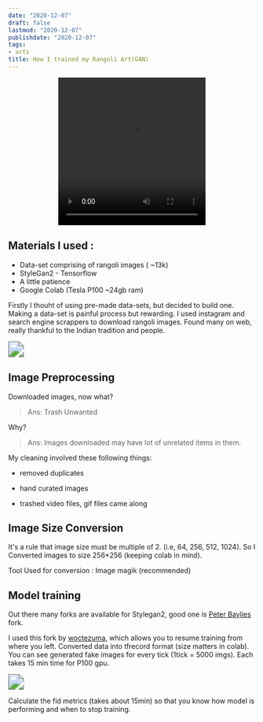 ```yaml
---
date: "2020-12-07"
draft: false
lastmod: "2020-12-07"
publishdate: "2020-12-07"
tags:
- arts
title: How I trained my Rangoli Art(GAN)
---
```




<p align="center">
<video width="300" height="300" controls>
  <source src="vid.mp4" type="video/mp4">
</video>
</p>



## Materials  I used :

* Data-set comprising of rangoli images ( ~13k)
* StyleGan2 - Tensorflow
* A little patience 
* Google Colab (Tesla P100  ~24gb ram)



Firstly I thouht of using pre-made data-sets, but decided to build one. Making a data-set is painful process but rewarding. I used instagram and search engine scrappers to download rangoli images. Found many on web, really thankful to the Indian tradition and people. 

<img src="https://live.staticflickr.com/65535/50698038511_e8437cbe77_k_d.jpg" style="zoom:200%;" />

## Image Preprocessing

Downloaded images, now what? 

>  Ans: Trash Unwanted



 Why?

> Ans: Images downloaded may have lot of unrelated items in them.



My cleaning involved these following things:

* removed duplicates 

* hand curated images

* trashed video files, gif files came along

  

## Image Size Conversion

It's a rule that image size must be multiple of 2. (i.e, 64, 256, 512, 1024). So I Converted images to size 256*256 (keeping colab in mind). 

Tool Used for conversion : Image magik (recommended) 



## Model training

Out there many forks are available for Stylegan2, good one is [Peter Baylies](https://github.com/pbaylies/stylegan2) fork.

I used this fork by [woctezuma](https://github.com/woctezuma/steam-stylegan2), which allows you to resume training from where you left.  Converted data into tfrecord format (size matters in colab). You can see generated fake images for every tick (1tick = 5000 imgs). Each takes 15 min time for P100 gpu. 

<img src="https://live.staticflickr.com/65535/50698041696_36464f7d52_k_d.jpg" style="zoom:200%;" />

Calculate the fid metrics (takes about 15min) so that you know how model is performing and when to stop training. 